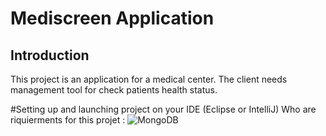 # Mediscreen Application

## Introduction
This project is an application for a medical center. The client needs management tool for check patients health status.

#Setting up and launching project on your IDE (Eclipse or IntelliJ)
 Who are riquierments for this projet :
  ![MongoDB](https://img.shields.io/badge/MongoDB-%234ea94b.svg?style=for-the-badge&logo=mongodb&logoColor=white)
 
  
